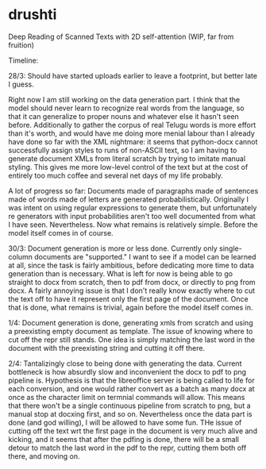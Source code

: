 # drushti
Deep Reading of Scanned Texts with 2D self-attention (WIP, far from fruition)

Timeline:

28/3: Should have started uploads earlier to leave a footprint, but better late I guess.

Right now I am still working on the data generation part. I think that the model should never learn to recognize real words from the language, so that it can generalize to proper nouns and whatever else it hasn't seen before. Additionally to gather the corpus of real Telugu words is more effort than it's worth, and would have me doing more menial labour than I already have done so far with the XML nightmare: it seems that python-docx cannot successfully assign styles to runs of non-ASCII text, so I am having to generate document XMLs from literal scratch by trying to imitate manual styling. This gives me more low-level control of the text but at the cost of entirely too much coffee and several net days of my life probably.

A lot of progress so far: Documents made of paragraphs made of sentences made of words made of letters are generated probabilistically. Originally I was intent on using regular expressions to generate them, but unfortunately re generators with input probabilities aren't too well documented from what I have seen. Nevertheless. Now what remains is relatively simple. Before the model itself comes in of course.


30/3: Document generation is more or less done. Currently only single-column documents are "supported." I want to see if a model can be learned at all, since the task is fairly ambitious, before dedicating more time to data generation than is necessary. What is left for now is being able to go straight to docx from scratch, then to pdf from docx, or directly to png from docx. A fairly annoying issue is that I don't really know exactly where to cut the text off to have it represent only the first page of the document. Once that is done, what remains is trivial, again before the model itself comes in.


1/4: Document generation is done, generating xmls from scratch and using a preexisting empty document as template. The issue of knowing where to cut off the repr still stands. One idea is simply matching the last word in the document with the preexisting string and cutting it off there. 

2/4: Tantalizingly close to being done with generating the data. Current bottleneck is how absurdly slow and inconvenient the docx to pdf to png pipeline is. Hypothesis is that the libreoffice server is being called to life for each conversion, and one would rather convert as a batch as many docx at once as the character limit on termnial commands will allow. This means that there won't be a single continuous pipeline from scratch to png, but a manual stop at docxing first, and so on. Nevertheless once the data part is done (and god willing), I will be allowed to have some fun. THe issue of cutting off the text wrt the first page in the document is very much alive and kicking, and it seems that after the pdfing is done, there will be a small detour to match the last word in the pdf to the repr, cutting them both off there, and moving on. 
